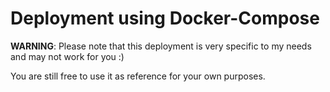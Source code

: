 # Deployment using Docker-Compose

**WARNING**: Please note that this deployment is very specific to my needs and may not work for you :)

You are still free to use it as reference for your own purposes.
